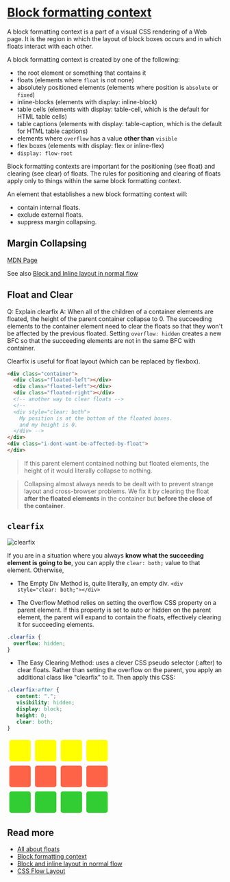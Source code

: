 # [Block formatting context](https://developer.mozilla.org/en-US/docs/Web/Guide/CSS/Block_formatting_context)

A block formatting context is a part of a visual CSS rendering of a Web page. It is the region in which the layout of block boxes occurs and in which floats interact with each other.

A block formatting context is created by one of the following:

- the root element or something that contains it
- floats (elements where `float` is not none)
- absolutely positioned elements (elements where position is `absolute` or `fixed`)
- inline-blocks (elements with display: inline-block)
- table cells (elements with display: table-cell, which is the default for HTML table cells)
- table captions (elements with display: table-caption, which is the default for HTML table captions)
- elements where `overflow` has a value **other than** `visible`
- flex boxes (elements with display: flex or inline-flex)
- `display: flow-root`

Block formatting contexts are important for the positioning (see float) and clearing (see clear) of floats. The rules for positioning and clearing of floats apply only to things within the same block formatting context.

An element that establishes a new block formatting context will:
- contain internal floats.
- exclude external floats.
- suppress margin collapsing.

## Margin Collapsing
[MDN Page](https://developer.mozilla.org/en-US/docs/Web/CSS/CSS_Box_Model/Mastering_margin_collapsing)

See also [Block and Inline layout in normal flow](https://developer.mozilla.org/en-US/docs/Web/CSS/CSS_Flow_Layout/Block_and_Inline_Layout_in_Normal_Flow#margin_collapsing)

## Float and Clear
Q: Explain clearfix
A: When all of the children of a container elements are floated, the height of the parent container collapse to 0. The succeeding elements to the container element need to clear the floats so that they won't be affected by the previous floated. Setting `overflow: hidden` creates a new BFC so that the succeeding elements are not in the same BFC with container.

Clearfix is useful for float layout (which can be replaced by flexbox).

```html
<div class="container">
  <div class="floated-left"></div>
  <div class="floated-left"></div>
  <div class="floated-right"></div>
  <!-- another way to clear floats -->
  <!--
  <div style="clear: both">
    My position is at the bottom of the floated boxes.
    and my height is 0.
  </div> -->
</div>
<div class="i-dont-want-be-affected-by-float">
</div>
```

> If this parent element contained nothing but floated elements, the height of it would literally collapse to nothing.

> Collapsing almost always needs to be dealt with to prevent strange layout and cross-browser problems. We fix it by clearing the float **after the floated elements** in the container but **before the close of the container**.

## `clearfix`
![clearfix](http://i.stack.imgur.com/gYRqS.jpg)

If you are in a situation where you always **know what the succeeding element is going to be**, you can apply the `clear: both;` value to that element. Otherwise,

- The Empty Div Method is, quite literally, an empty div. `<div style="clear: both;"></div>`

- The Overflow Method relies on setting the overflow CSS property on a parent element. If this property is set to auto or hidden on the parent element, the parent will expand to contain the floats, effectively clearing it for succeeding elements.
```css
.clearfix {
  overflow: hidden;
}
```

- The Easy Clearing Method: uses a clever CSS pseudo selector (:after) to clear floats. Rather than setting the overflow on the parent, you apply an additional class like "clearfix" to it. Then apply this CSS:
```css
.clearfix:after {
   content: ".";
   visibility: hidden;
   display: block;
   height: 0;
   clear: both;
}
```

<div>
  <div style="float: left; background: yellow; width: 50px; height: 50px; border-radius: 5px; margin: 5px">
  </div>
  <div style="float: left; background: yellow; width: 50px; height: 50px; border-radius: 5px; margin: 5px">
  </div>
  <div style="float: left; background: yellow; width: 50px; height: 50px; border-radius: 5px; margin: 5px">
  </div>
  <div style="float: left; background: yellow; width: 50px; height: 50px; border-radius: 5px; margin: 5px">
  </div>
  <div style="clear: both;"></div>
  <div style="float: left; background: tomato; width: 50px; height: 50px; border-radius: 5px; margin: 5px">
  </div>
  <div style="float: left; background: tomato; width: 50px; height: 50px; border-radius: 5px; margin: 5px">
  </div>
  <div style="float: left; background: tomato; width: 50px; height: 50px; border-radius: 5px; margin: 5px">
  </div>
  <div style="float: left; background: tomato; width: 50px; height: 50px; border-radius: 5px; margin: 5px">
  </div>
  <div style="clear: both;"></div>
  <div style="float: left; background: limegreen; width: 50px; height: 50px; border-radius: 5px; margin: 5px">
  </div>
  <div style="float: left; background: limegreen; width: 50px; height: 50px; border-radius: 5px; margin: 5px">
  </div>
  <div style="float: left; background: limegreen; width: 50px; height: 50px; border-radius: 5px; margin: 5px">
  </div>
  <div style="float: left; background: limegreen; width: 50px; height: 50px; border-radius: 5px; margin: 5px">
  </div>
<div>
<div style="clear: both;"></div>

## Read more
- [All about floats](https://css-tricks.com/all-about-floats/)
- [Block formatting context](https://developer.mozilla.org/en-US/docs/Web/Guide/CSS/Block_formatting_context)
- [Block and inline layout in normal flow](https://developer.mozilla.org/en-US/docs/Web/CSS/CSS_Flow_Layout/Block_and_Inline_Layout_in_Normal_Flow)
- [CSS Flow Layout](https://developer.mozilla.org/en-US/docs/Web/CSS/CSS_Flow_Layout)